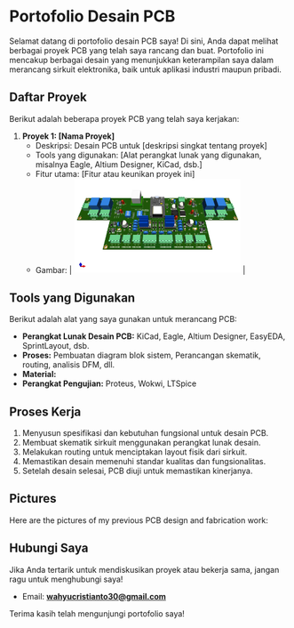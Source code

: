 # Portofolio Desain PCB
Selamat datang di portofolio desain PCB saya! Di sini, Anda dapat melihat berbagai proyek PCB yang telah saya rancang dan buat. Portofolio ini mencakup berbagai desain yang menunjukkan keterampilan saya dalam merancang sirkuit elektronika, baik untuk aplikasi industri maupun pribadi.

## Daftar Proyek

Berikut adalah beberapa proyek PCB yang telah saya kerjakan:

1. **Proyek 1: [Nama Proyek]**
   - Deskripsi: Desain PCB untuk [deskripsi singkat tentang proyek]
   - Tools yang digunakan: [Alat perangkat lunak yang digunakan, misalnya Eagle, Altium Designer, KiCad, dsb.]
   - Fitur utama: [Fitur atau keunikan proyek ini]
   - Gambar: | <img src='img/1.png' width='300' /> |

## Tools yang Digunakan

Berikut adalah alat yang saya gunakan untuk merancang PCB:

- **Perangkat Lunak Desain PCB:** KiCad, Eagle, Altium Designer, EasyEDA, SprintLayout, dsb.
- **Proses:** Pembuatan diagram blok sistem, Perancangan skematik, routing, analisis DFM, dll.
- **Material:**
- **Perangkat Pengujian:** Proteus, Wokwi, LTSpice

## Proses Kerja

1. Menyusun spesifikasi dan kebutuhan fungsional untuk desain PCB.
2. Membuat skematik sirkuit menggunakan perangkat lunak desain.
3. Melakukan routing untuk menciptakan layout fisik dari sirkuit.
4. Memastikan desain memenuhi standar kualitas dan fungsionalitas.
5. Setelah desain selesai, PCB diuji untuk memastikan kinerjanya.


## Pictures
Here are the pictures of my previous PCB design and fabrication work:


## Hubungi Saya

Jika Anda tertarik untuk mendiskusikan proyek atau bekerja sama, jangan ragu untuk menghubungi saya!

- Email: **wahyucristianto30@gmail.com**

Terima kasih telah mengunjungi portofolio saya!
